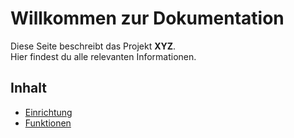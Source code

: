 # Willkommen zur Dokumentation

Diese Seite beschreibt das Projekt **XYZ**.  
Hier findest du alle relevanten Informationen.

## Inhalt
- [Einrichtung](docs/setup.md)
- [Funktionen](docs/features.md)
